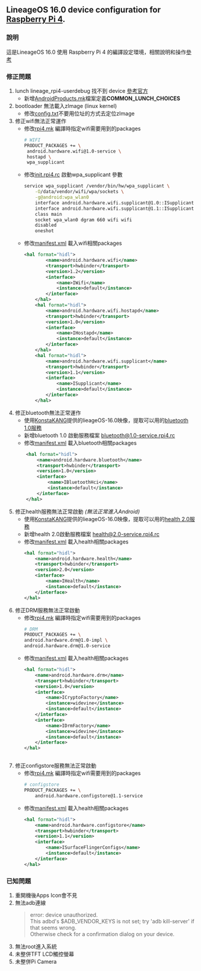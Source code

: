 ## LineageOS 16.0 device configuration for [Raspberry Pi 4](https://github.com/02047788a/build-lineageOS-for-raspberry-pi).

### 說明
這是LineageOS 16.0 使用 Raspberry Pi 4 的編譯設定環境，相關說明和操作[參考](https://github.com/02047788a/build-lineageOS-for-raspberry-pi)
### 修正問題
1. lunch lineage_rpi4-userdebug 找不到 device [參考官方](https://source.android.com/setup/develop/new-device#build-a-product) 
   - 新增[AndroidProducts.mk](AndroidProducts.mk)檔案定義**COMMON_LUNCH_CHOICES**
2. bootloader 無法載入zImage (linux kernel)
   - 修改[config.txt](boot/config.txt)不要用位址的方式去定位zImage
3. 修正wifi無法正常運作
   - 修改[rpi4.mk](rpi4.mk) 編譯時指定wifi需要用到的packages
       ``` bash
       # WIFI
       PRODUCT_PACKAGES += \
        android.hardware.wifi@1.0-service \
        hostapd \
        wpa_supplicant
        ```
   - 修改[init.rpi4.rc](ramdisk/init.rpi4.rc) 啟動wpa_supplicant 參數
        ```bash
        service wpa_supplicant /vendor/bin/hw/wpa_supplicant \
            -O/data/vendor/wifi/wpa/sockets \
            -g@android:wpa_wlan0
            interface android.hardware.wifi.supplicant@1.0::ISupplicant default
            interface android.hardware.wifi.supplicant@1.1::ISupplicant default
            class main
            socket wpa_wlan0 dgram 660 wifi wifi
            disabled
            oneshot
        ``` 
   - 修改[manifest.xml](manifest.xml) 載入wifi相關packages
        ```xml
        <hal format="hidl">
                <name>android.hardware.wifi</name>
                <transport>hwbinder</transport>
                <version>1.2</version>
                <interface>
                    <name>IWifi</name>
                    <instance>default</instance>
                </interface>
            </hal>
            <hal format="hidl">
                <name>android.hardware.wifi.hostapd</name>
                <transport>hwbinder</transport>
                <version>1.0</version>
                <interface>
                    <name>IHostapd</name>
                    <instance>default</instance>
                </interface>
            </hal>
            <hal format="hidl">
                <name>android.hardware.wifi.supplicant</name>
                <transport>hwbinder</transport>
                <version>1.1</version>
                <interface>
                    <name>ISupplicant</name>
                    <instance>default</instance>
                </interface>
            </hal>
        ```
4. 修正bluetooth無法正常運作
   - 使用[KonstaKANG](https://konstakang.com/devices/rpi4/LineageOS16.0/)提供的lieageOS-16.0映像，提取可以用的[bluetooth 1.0服務](prebuilt/vendor/bin/hw/android.hardware.bluetooth%401.0-service.rpi4)
   - 新增bluetooth 1.0 啟動服務檔案 [bluetooth@1.0-service.rpi4.rc](prebuilt/vendor/etc/init/android.hardware.bluetooth@1.0-service.rpi4.rc)
   - 修改[manifest.xml](manifest.xml) 載入bluetooth相關packages
    ```xml
        <hal format="hidl">
            <name>android.hardware.bluetooth</name>
            <transport>hwbinder</transport>
            <version>1.0</version>
            <interface>
                <name>IBluetoothHci</name>
                <instance>default</instance>
            </interface>
        </hal>
    ```
5. 修正health服務無法正常啟動 *(無法正常進入Android)*
    - 使用[KonstaKANG](https://konstakang.com/devices/rpi4/LineageOS16.0/)提供的lieageOS-16.0映像，提取可以用的[health 2.0服務](prebuilt/vendor/bin/hw/android.hardware.health@2.0-service.rpi4)
    - 新增health 2.0啟動服務檔案 [health@2.0-service.rpi4.rc](prebuilt/vendor/etc/init/android.hardware.health@2.0-service.rpi4.rc)
    - 修改[manifest.xml](manifest.xml) 載入health相關packages
        ```xml
        <hal format="hidl">
            <name>android.hardware.health</name>
            <transport>hwbinder</transport>
            <version>2.0</version>
            <interface>
                <name>IHealth</name>
                <instance>default</instance>
            </interface>
        </hal>
        ```
6. 修正DRM服務無法正常啟動
    - 修改[rpi4.mk](rpi4.mk) 編譯時指定wifi需要用到的packages
        ``` bash
        # DRM
        PRODUCT_PACKAGES += \
        android.hardware.drm@1.0-impl \
        android.hardware.drm@1.0-service
        ``` 
    - 修改[manifest.xml](manifest.xml) 載入health相關packages
        ```xml
        <hal format="hidl">
            <name>android.hardware.drm</name>
            <transport>hwbinder</transport>
            <version>1.0</version>
            <interface>
                <name>ICryptoFactory</name>
                <instance>widevine</instance>
                <instance>default</instance>
            </interface>
            <interface>
                <name>IDrmFactory</name>
                <instance>widevine</instance>
                <instance>default</instance>
            </interface>
        </hal>
    ```
7. 修正configstore服務無法正常啟動
   - 修改[rpi4.mk](rpi4.mk) 編譯時指定wifi需要用到的packages
        ``` bash
        # configstore
        PRODUCT_PACKAGES += \
            android.hardware.configstore@1.1-service
        ``` 
    - 修改[manifest.xml](manifest.xml) 載入health相關packages
        ```xml
        <hal format="hidl">
            <name>android.hardware.configstore</name>
            <transport>hwbinder</transport>
            <version>1.1</version>
            <interface>
                <name>ISurfaceFlingerConfigs</name>
                <instance>default</instance>
            </interface>
        </hal>
        ```
### 已知問題
1. 重開機後Apps Icon會不見
2. 無法adb連線
    > error: device unauthorized. \
    This adbd's $ADB_VENDOR_KEYS is not set; try 'adb kill-server' if that seems wrong. \
    Otherwise check for a confirmation dialog on your device.
3. 無法root進入系統
4. 未整併TFT LCD觸控螢幕
5. 未整併Pi Camera
